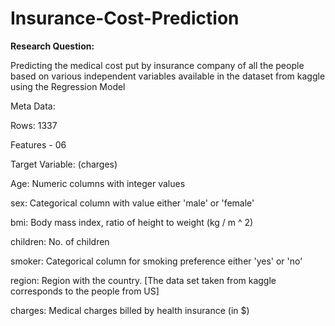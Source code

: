 # Insurance-Cost-Prediction

**Research Question:**

Predicting the medical cost put by insurance company of all the people based on various independent variables available in the dataset from kaggle using the Regression Model

Meta Data:

Rows: 1337

Features - 06

Target Variable: (charges)

Age: Numeric columns with integer values

sex: Categorical column with value either 'male' or 'female'

bmi: Body mass index, ratio of height to weight (kg / m ^ 2)

children: No. of children

smoker: Categorical column for smoking preference either 'yes' or 'no'

region: Region with the country. [The data set taken from kaggle corresponds to the people from US]

charges: Medical charges billed by health insurance (in $)

